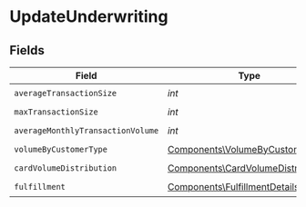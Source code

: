# UpdateUnderwriting


## Fields

| Field                                                                                  | Type                                                                                   | Required                                                                               | Description                                                                            |
| -------------------------------------------------------------------------------------- | -------------------------------------------------------------------------------------- | -------------------------------------------------------------------------------------- | -------------------------------------------------------------------------------------- |
| `averageTransactionSize`                                                               | *int*                                                                                  | :heavy_check_mark:                                                                     | N/A                                                                                    |
| `maxTransactionSize`                                                                   | *int*                                                                                  | :heavy_check_mark:                                                                     | N/A                                                                                    |
| `averageMonthlyTransactionVolume`                                                      | *int*                                                                                  | :heavy_check_mark:                                                                     | N/A                                                                                    |
| `volumeByCustomerType`                                                                 | [Components\VolumeByCustomerType](../../Models/Components/VolumeByCustomerType.md)     | :heavy_check_mark:                                                                     | N/A                                                                                    |
| `cardVolumeDistribution`                                                               | [Components\CardVolumeDistribution](../../Models/Components/CardVolumeDistribution.md) | :heavy_check_mark:                                                                     | N/A                                                                                    |
| `fulfillment`                                                                          | [Components\FulfillmentDetails](../../Models/Components/FulfillmentDetails.md)         | :heavy_check_mark:                                                                     | N/A                                                                                    |